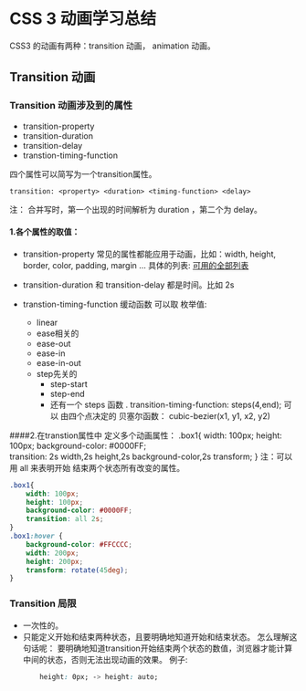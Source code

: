 # CSS 3 动画学习总结

CSS3 的动画有两种：transition 动画， animation 动画。

## Transition 动画

### Transition 动画涉及到的属性

- transition-property
- transition-duration
- transition-delay
- transtion-timing-function

四个属性可以简写为一个transition属性。

	transition: <property> <duration> <timing-function> <delay>

注： 合并写时，第一个出现的时间解析为 duration ，第二个为 delay。

#### 1.各个属性的取值：
- transition-property
   常见的属性都能应用于动画，比如：width, height, border, color, padding, margin ...
   具体的列表: 
   [可用的全部列表](https://developer.mozilla.org/zh-CN/docs/Web/CSS/CSS_animated_properties "可用的全部列表")
   
- transition-duration 和 transition-delay
   都是时间。比如 2s 
- transtion-timing-function 缓动函数
   可以取 枚举值: 
   
   - linear 
   - ease相关的
    - ease-out
    - ease-in
    - ease-in-out
   - step先关的
      - step-start
      - step-end
      - 还有一个 steps 函数 . 
            	transition-timing-function: steps(4,end);
    可以 由四个点决定的 贝塞尔函数：
	             cubic-bezier(x1, y1, x2, y2)

####2.在transtion属性中 定义多个动画属性：
	.box1{
		width: 100px;
		height: 100px;
		background-color: #0000FF;  
		transition: 2s width,2s height,2s background-color,2s transform;
	}
注：可以用 all 来表明开始 结束两个状态所有改变的属性。
```css
.box1{
    width: 100px;
    height: 100px;
    background-color: #0000FF;  
    transition: all 2s;
}
.box1:hover {
    background-color: #FFCCCC;
    width: 200px;
    height: 200px;  
    transform: rotate(45deg);
}
```

### Transition 局限
- 一次性的。
- 只能定义开始和结束两种状态，且要明确地知道开始和结束状态。
   怎么理解这句话呢：
   要明确地知道transition开始结束两个状态的数值，浏览器才能计算中间的状态，否则无法出现动画的效果。
   例子:
   ``` css
       height: 0px; -> height: auto;
   ```

